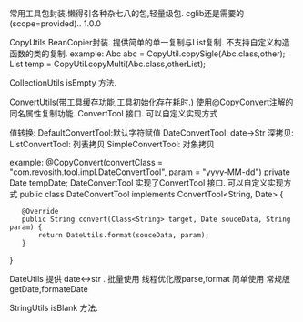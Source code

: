 常用工具包封装.懒得引各种杂七八的包,轻量级包. cglib还是需要的(scope=provided)..
1.0.0

CopyUtils 
BeanCopier封装. 提供简单的单一复制与List复制. 不支持自定义构造函数的类的复制.
example:
  Abc abc = CopyUtil.copySigle(Abc.class,other);
  List<Abc> temp = CopyUtil.copyMulti(Abc.class,otherList);
  
CollectionUtils
isEmpty 方法.

ConvertUtils(带工具缓存功能,工具初始化存在耗时.)
使用@CopyConvert注解的同名属性复制功能.
ConvertTool 接口. 可以自定义实现方式

值转换:
DefaultConvertTool:默认字符赋值
DateConvertTool: date->Str
深拷贝:
ListConvertTool:   列表拷贝
SimpleConvertTool: 对象拷贝

example:
   @CopyConvert(convertClass = "com.revosith.tool.impl.DateConvertTool", param = "yyyy-MM-dd")
   private Date tempDate; 
DateConvertTool 实现了ConvertTool 接口. 可以自定义实现方式
   public class DateConvertTool implements ConvertTool<String, Date> {
   
       @Override
       public String convert(Class<String> target, Date souceData, String param) {
           return DateUtils.format(souceData, param);
       }
   }

DateUtils
提供 date<->str .
批量使用 线程优化版parse,format
简单使用 常规版   getDate,formateDate

StringUtils
isBlank 方法.      
